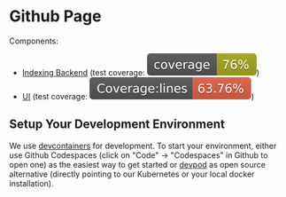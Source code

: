 # Github Page

Components:

- [Indexing Backend](construct_indices) (test coverage: ![test coverage backend](construct_indices/coverage.svg))
- [UI](ui) (test coverage: ![Coverage of the frontend](ui/coverage/badge-lines.svg))

## Setup Your Development Environment

We use [devcontainers](https://code.visualstudio.com/docs/devcontainers/containers) for development. To start your environment, either use Github Codespaces (click on "Code" -> "Codespaces" in Github to open one) as the easiest way to get started or [devpod](https://github.com/loft-sh/devpod) as open source alternative (directly pointing to our Kubernetes or your local docker installation).

